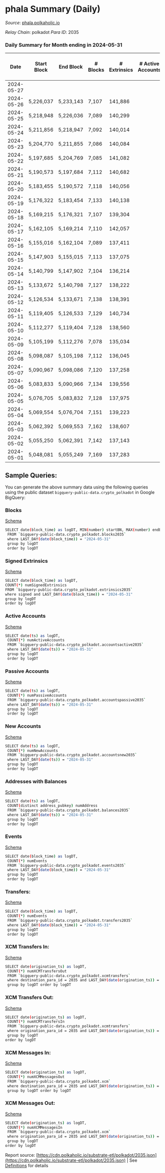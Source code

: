 # phala Summary (Daily)

_Source_: [phala.polkaholic.io](https://phala.polkaholic.io)

*Relay Chain*: polkadot
*Para ID*: 2035



### Daily Summary for Month ending in 2024-05-31


| Date    | Start Block | End Block | # Blocks | # Extrinsics | # Active Accounts | # Passive Accounts | # New Accounts | # Addresses | # Events  | # Transfers ($USD) | # XCM Transfers In ($USD) | # XCM Transfers Out ($USD) | # XCM In | # XCM Out | Issues |
|---------|-------------|-----------|----------|--------------|-------------------|--------------------|----------------|-------------|-----------|--------------------|---------------------------|----------------------------|----------|-----------|--------|
| 2024-05-27 |  |  |  |  |  |  |  |  |  |   |   |   |  |  |  |
| 2024-05-26 | 5,226,037 | 5,233,143 | 7,107 | 141,886 |  |  |  | 5,356 | 2,180,668 | 136,425 ($119,635.66) |   |   |  |  |  |
| 2024-05-25 | 5,218,948 | 5,226,036 | 7,089 | 140,299 |  |  |  | 5,351 | 2,158,197 | 135,041 ($378,807.27) |   |   |  |  |  |
| 2024-05-24 | 5,211,856 | 5,218,947 | 7,092 | 140,014 |  |  |  | 5,342 | 2,176,043 | 138,997 ($272,185.49) |   |   |  |  |  |
| 2024-05-23 | 5,204,770 | 5,211,855 | 7,086 | 140,084 |  |  |  | 5,339 | 2,173,691 | 138,412 ($182,946.55) |   |   |  |  |  |
| 2024-05-22 | 5,197,685 | 5,204,769 | 7,085 | 141,082 |  |  |  | 5,343 | 2,178,832 | 137,891 ($288,288.61) |   |   |  |  |  |
| 2024-05-21 | 5,190,573 | 5,197,684 | 7,112 | 140,682 |  |  |  | 5,345 | 2,174,650 | 137,619 ($362,383.35) |   |   |  |  |  |
| 2024-05-20 | 5,183,455 | 5,190,572 | 7,118 | 140,056 |  |  |  | 5,344 | 2,165,953 | 136,979 ($94,754.96) |   |   |  |  |  |
| 2024-05-19 | 5,176,322 | 5,183,454 | 7,133 | 140,138 |  |  |  | 5,349 | 2,177,551 | 137,781 ($521,408.93) |   |   |  |  |  |
| 2024-05-18 | 5,169,215 | 5,176,321 | 7,107 | 139,304 |  |  |  | 5,354 | 2,167,528 | 137,606 ($57,331.44) |   |   |  |  |  |
| 2024-05-17 | 5,162,105 | 5,169,214 | 7,110 | 142,057 |  |  |  | 5,355 | 2,188,296 | 137,480 ($71,183.58) |   |   |  |  |  |
| 2024-05-16 | 5,155,016 | 5,162,104 | 7,089 | 137,411 |  |  |  | 5,346 | 2,162,085 | 137,911 ($208,798.26) |   |   |  |  |  |
| 2024-05-15 | 5,147,903 | 5,155,015 | 7,113 | 137,075 |  |  |  | 5,336 | 2,165,755 | 137,882 ($40,617.98) |   |   |  |  |  |
| 2024-05-14 | 5,140,799 | 5,147,902 | 7,104 | 136,214 |  |  |  | 5,331 | 2,156,369 | 137,571 ($222,107.48) |   |   |  |  |  |
| 2024-05-13 | 5,133,672 | 5,140,798 | 7,127 | 138,222 |  |  |  | 5,326 | 2,176,028 | 138,397 ($175,521.53) |   |   |  |  |  |
| 2024-05-12 | 5,126,534 | 5,133,671 | 7,138 | 138,391 |  |  |  | 5,322 | 2,187,667 | 138,990 ($38,716.54) |   |   |  |  |  |
| 2024-05-11 | 5,119,405 | 5,126,533 | 7,129 | 140,734 |  |  |  | 5,318 | 2,205,554 | 138,587 ($95,772.17) |   |   |  |  |  |
| 2024-05-10 | 5,112,277 | 5,119,404 | 7,128 | 138,560 |  |  |  | 5,317 | 2,185,424 | 138,139 ($190,832.21) |   |   |  |  |  |
| 2024-05-09 | 5,105,199 | 5,112,276 | 7,078 | 135,034 |  |  |  | 5,316 | 2,151,914 | 137,134 ($41,087.39) |   |   |  |  |  |
| 2024-05-08 | 5,098,087 | 5,105,198 | 7,112 | 136,045 |  |  |  | 5,316 | 2,168,876 | 137,821 ($62,409.32) |   |   |  |  |  |
| 2024-05-07 | 5,090,967 | 5,098,086 | 7,120 | 137,258 |  |  |  | 5,320 | 2,169,751 | 137,068 ($67,749.81) |   |   |  |  |  |
| 2024-05-06 | 5,083,833 | 5,090,966 | 7,134 | 139,556 |  |  |  | 5,301 | 2,188,079 | 137,434 ($403,184.34) |   |   |  |  |  |
| 2024-05-05 | 5,076,705 | 5,083,832 | 7,128 | 137,975 |  |  |  | 5,290 | 2,172,190 | 136,951 ($73,400.20) |   |   |  |  |  |
| 2024-05-04 | 5,069,554 | 5,076,704 | 7,151 | 139,223 |  |  |  | 5,288 | 2,192,249 | 138,073 ($2,612,060.27) |   |   |  |  |  |
| 2024-05-03 | 5,062,392 | 5,069,553 | 7,162 | 138,607 |  |  |  | 5,270 | 2,178,821 | 137,075 ($216,127.92) |   |   |  |  |  |
| 2024-05-02 | 5,055,250 | 5,062,391 | 7,142 | 137,143 |  |  |  | 5,266 | 2,160,691 | 135,426 ($562,754.99) |   |   |  |  |  |
| 2024-05-01 | 5,048,081 | 5,055,249 | 7,169 | 137,283 |  |  |  | 5,264 | 2,174,962 | 136,711 ($57,663.22) |   |   |  |  |  |

## Sample Queries:
You can generate the above summary data using the following queries using the public dataset `bigquery-public-data.crypto_polkadot` in Google BigQuery:


### Blocks 

[Schema](https://github.com/colorfulnotion/substrate-etl/blob/main/schema/blocks.json)

```bash
SELECT date(block_time) as logDT, MIN(number) startBN, MAX(number) endBN, COUNT(*) numBlocks 
 FROM `bigquery-public-data.crypto_polkadot.blocks2035`  
 where LAST_DAY(date(block_time)) = "2024-05-31" 
 group by logDT 
 order by logDT
```

### Signed Extrinsics 

[Schema](https://github.com/colorfulnotion/substrate-etl/blob/main/schema/extrinsics.json)

```bash
SELECT date(block_time) as logDT, 
COUNT(*) numSignedExtrinsics 
FROM `bigquery-public-data.crypto_polkadot.extrinsics2035`  
where signed and LAST_DAY(date(block_time)) = "2024-05-31" 
group by logDT 
order by logDT
```

### Active Accounts 

[Schema](https://github.com/colorfulnotion/substrate-etl/blob/main/schema/accountsactive.json)

```bash
SELECT date(ts) as logDT, 
 COUNT(*) numActiveAccounts 
 FROM `bigquery-public-data.crypto_polkadot.accountsactive2035` 
 where LAST_DAY(date(ts)) = "2024-05-31" 
 group by logDT 
 order by logDT
```

### Passive Accounts 

[Schema](https://github.com/colorfulnotion/substrate-etl/blob/main/schema/accountspassive.json)

```bash
SELECT date(ts) as logDT, 
 COUNT(*) numPassiveAccounts 
 FROM `bigquery-public-data.crypto_polkadot.accountspassive2035` 
 where LAST_DAY(date(ts)) = "2024-05-31" 
 group by logDT 
 order by logDT
```

### New Accounts 

[Schema](https://github.com/colorfulnotion/substrate-etl/blob/main/schema/accountsnew.json)

```bash
SELECT date(ts) as logDT, 
 COUNT(*) numNewAccounts 
 FROM `bigquery-public-data.crypto_polkadot.accountsnew2035` 
 where LAST_DAY(date(ts)) = "2024-05-31" 
 group by logDT
 order by logDT
```

### Addresses with Balances 

[Schema](https://github.com/colorfulnotion/substrate-etl/blob/main/schema/balances.json)

```bash
SELECT date(ts) as logDT,
 COUNT(distinct address_pubkey) numAddress 
 FROM `bigquery-public-data.crypto_polkadot.balances2035` 
 where LAST_DAY(date(ts)) = "2024-05-31" 
 group by logDT 
 order by logDT
```

### Events 

[Schema](https://github.com/colorfulnotion/substrate-etl/blob/main/schema/events.json)

```bash
SELECT date(block_time) as logDT, 
 COUNT(*) numEvents 
 FROM `bigquery-public-data.crypto_polkadot.events2035` 
 where LAST_DAY(date(block_time)) = "2024-05-31" 
 group by logDT 
 order by logDT
```

### Transfers:

[Schema](https://github.com/colorfulnotion/substrate-etl/blob/main/schema/transfers.json)

```bash
SELECT date(block_time) as logDT, 
 COUNT(*) numEvents 
 FROM `bigquery-public-data.crypto_polkadot.transfers2035` 
 where LAST_DAY(date(block_time)) = "2024-05-31" 
 group by logDT 
 order by logDT
```

### XCM Transfers In: 

[Schema](https://github.com/colorfulnotion/substrate-etl/blob/main/schema/xcmtransfers.json)

```bash
SELECT date(origination_ts) as logDT, 
 COUNT(*) numXCMTransfersOut 
 FROM `bigquery-public-data.crypto_polkadot.xcmtransfers` 
 where destination_para_id = 2035 and LAST_DAY(date(origination_ts)) = "2024-05-31" 
 group by logDT order by logDT
```

### XCM Transfers Out: 

[Schema](https://github.com/colorfulnotion/substrate-etl/blob/main/schema/xcmtransfers.json)

```bash
SELECT date(origination_ts) as logDT, 
 COUNT(*) numXCMTransfersIn 
 FROM `bigquery-public-data.crypto_polkadot.xcmtransfers` 
 where origination_para_id = 2035 and LAST_DAY(date(origination_ts)) = "2024-05-31" 
 group by logDT 
order by logDT
```

### XCM Messages In: 

[Schema](https://github.com/colorfulnotion/substrate-etl/blob/main/schema/xcm.json)

```bash
SELECT date(origination_ts) as logDT, 
 COUNT(*) numXCMMessagesOut 
 FROM `bigquery-public-data.crypto_polkadot.xcm` 
 where destination_para_id = 2035 and LAST_DAY(date(origination_ts)) = "2024-05-31" 
 group by logDT order by logDT
```

### XCM Messages Out: 

[Schema](https://github.com/colorfulnotion/substrate-etl/blob/main/schema/xcm.json)

```bash
SELECT date(origination_ts) as logDT, 
 COUNT(*) numXCMMessagesIn 
 FROM `bigquery-public-data.crypto_polkadot.xcm` 
 where origination_para_id = 2035 and LAST_DAY(date(origination_ts)) = "2024-05-31" 
 group by logDT 
order by logDT
```


Report source: [https://cdn.polkaholic.io/substrate-etl/polkadot/2035.json](https://cdn.polkaholic.io/substrate-etl/polkadot/2035.json) | See [Definitions](/DEFINITIONS.md) for details
